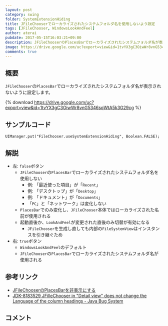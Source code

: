 ```yaml
---
layout: post
category: swing
folder: SystemExtensionHiding
title: JFileChooserでローカライズされたシステムフォルダ名を使用しないよう設定
tags: [JFileChooser, WindowsLookAndFeel]
author: aterai
pubdate: 2017-05-15T16:03:21+09:00
description: JFileChooserのPlacesBarでローカライズされたシステムフォルダ名が表示されないように設定します。
image: https://drive.google.com/uc?export=view&id=1tvYX3gC3OiwWr8vnG5346sqWtA5k3G29cg
comments: true
---
```

## 概要
`JFileChooser`の`PlacesBar`でローカライズされたシステムフォルダ名が表示されないように設定します。

{% download https://drive.google.com/uc?export=view&id=1tvYX3gC3OiwWr8vnG5346sqWtA5k3G29cg %}

## サンプルコード
<pre class="prettyprint"><code>UIManager.put("FileChooser.useSystemExtensionHiding", Boolean.FALSE);
</code></pre>

## 解説
- 左: `false`ボタン
    - `JFileChooser`の`PlacesBar`でローカライズされたシステムフォルダ名を使用しない
        - 例: 「最近使った項目」が「`Recent`」
        - 例: 「デスクトップ」が「`Desktop`」
        - 例: 「ドキュメント」が「`Documents`」
        - 「`PC`」と「ネットワーク」は変化しない
    - `PlacesBar`でのみ変化し、`JFileChooser`本体ではローカライズされた名前が使用される
    - 起動直後か、`LookAndFeel`が変更された直後のみ切替が有効になる
        - `JFileChooser`を生成し直しても内部の`FileSystemView`はインスタンスを引き継ぐため
- 右: `true`ボタン
    - `WindowsLookAndFeel`のデフォルト
    - `JFileChooser`の`PlacesBar`でローカライズされたシステムフォルダ名が使用される

<!-- dummy comment line for breaking list -->

## 参考リンク
- [JFileChooserのPlacesBarを非表示にする](http://ateraimemo.com/Swing/NoPlacesBarFileChooser.html)
- [JDK-8183529 JFilleChooser in "Detail view" does not change the Language of the column headings - Java Bug System](https://bugs.openjdk.java.net/browse/JDK-8183529)

<!-- dummy comment line for breaking list -->

## コメント
